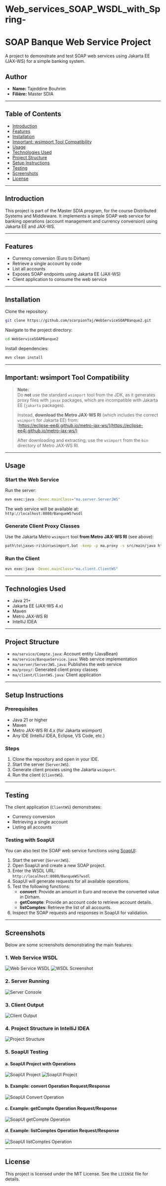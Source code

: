 # Web_services_SOAP_WSDL_with_Spring-
# SOAP Banque Web Service Project

A project to demonstrate and test SOAP web services using Jakarta EE (JAX-WS) for a simple banking system.

## Author

- **Name:** Tajeddine Bouhrim
- **Filière:** Master SDIA

---

## Table of Contents

- [Introduction](#introduction)
- [Features](#features)
- [Installation](#installation)
- [Important: wsimport Tool Compatibility](#important-wsimport-tool-compatibility)
- [Usage](#usage)
- [Technologies Used](#technologies-used)
- [Project Structure](#project-structure)
- [Setup Instructions](#setup-instructions)
- [Testing](#testing)
- [Screenshots](#screenshots)
- [License](#license)

---

## Introduction

This project is part of the Master SDIA program, for the course Distributed Systems and Middleware. It implements a simple SOAP web service for banking operations (account management and currency conversion) using Jakarta EE and JAX-WS.

---

## Features

- Currency conversion (Euro to Dirham)
- Retrieve a single account by code
- List all accounts
- Exposes SOAP endpoints using Jakarta EE (JAX-WS)
- Client application to consume the web service

---

## Installation

Clone the repository:

```sh
git clone https://github.com/scorpionTaj/WebServiceSOAPBanque2.git
```

Navigate to the project directory:

```sh
cd WebServiceSOAPBanque2
```

Install dependencies:

```sh
mvn clean install
```

---

## Important: wsimport Tool Compatibility

> **Note:**  
> Do **not** use the standard `wsimport` tool from the JDK, as it generates proxy files with `javax` packages, which are incompatible with Jakarta EE (`jakarta` packages).  
>  
> Instead, **download the Metro JAX-WS RI** (which includes the correct `wsimport` for Jakarta EE) from:  
> [https://eclipse-ee4j.github.io/metro-jax-ws/](https://eclipse-ee4j.github.io/metro-jax-ws/)  
>  
> After downloading and extracting, use the `wsimport` from the `bin` directory of Metro JAX-WS RI.

---

## Usage

### Start the Web Service

Run the server:

```sh
mvn exec:java -Dexec.mainClass="ma.server.ServerJWS"
```

The web service will be available at:  
`http://localhost:8080/BanqueWS?wsdl`

### Generate Client Proxy Classes

Use the Jakarta Metro `wsimport` tool **from Metro JAX-WS RI** (see above):

```sh
path\to\jaxws-ri\bin\wsimport.bat -keep -p ma.proxy -s src/main/java http://localhost:8080/BanqueWS?wsdl
```

### Run the Client

```sh
mvn exec:java -Dexec.mainClass="ma.client.ClientWS"
```

---

## Technologies Used

- Java 21+
- Jakarta EE (JAX-WS 4.x)
- Maven
- Metro JAX-WS RI
- IntelliJ IDEA

---

## Project Structure

- `ma/service/Compte.java`: Account entity (JavaBean)
- `ma/service/BanqueService.java`: Web service implementation
- `ma/server/ServerJWS.java`: Publishes the web service
- `ma/proxy/`: Generated client proxy classes
- `ma/client/ClientWS.java`: Client application

---

## Setup Instructions

### Prerequisites

- Java 21 or higher
- Maven
- Metro JAX-WS RI 4.x (for Jakarta wsimport)
- Any IDE (IntelliJ IDEA, Eclipse, VS Code, etc.)

### Steps

1. Clone the repository and open in your IDE.
2. Start the server (`ServerJWS`).
3. Generate client proxies using the Jakarta `wsimport`.
4. Run the client (`ClientWS`).

---

## Testing

The client application (`ClientWS`) demonstrates:

- Currency conversion
- Retrieving a single account
- Listing all accounts

### Testing with SoapUI

You can also test the SOAP web service functions using [SoapUI](https://www.soapui.org/):

1. Start the server (`ServerJWS`).
2. Open SoapUI and create a new SOAP project.
3. Enter the WSDL URL:  
   `http://localhost:8080/BanqueWS?wsdl`
4. SoapUI will generate requests for all available operations.
5. Test the following functions:
   - **convert**: Provide an amount in Euro and receive the converted value in Dirham.
   - **getCompte**: Provide an account code to retrieve account details.
   - **listComptes**: Retrieve the list of all accounts.
6. Inspect the SOAP requests and responses in SoapUI for validation.

---

## Screenshots

Below are some screenshots demonstrating the main features:

### 1. Web Service WSDL

![Web Service WSDL](images/Web_Services.png)
![WSDL Screenshot](images/wsdl.png)

### 2. Server Running

![Server Console](images/server_running.png)

### 3. Client Output

![Client Output](images/client_output.png)

### 4. Project Structure in IntelliJ IDEA

![Project Structure](images/project_structure.png)

### 5. SoapUI Testing

#### a. SoapUI Project with Operations

![SoapUI Project](images/soapui_project1.png)
![SoapUI Project](images/soapui_project2.png)

#### b. Example: convert Operation Request/Response

![SoapUI Convert Operation](images/soapui_convert.png)

#### c. Example: getCompte Operation Request/Response

![SoapUI getCompte Operation](images/soapui_getCompte.png)

#### d. Example: listComptes Operation Request/Response

![SoapUI listComptes Operation](images/soapui_listComptes.png)

---

## License

This project is licensed under the MIT License. See the `LICENSE` file for details.
